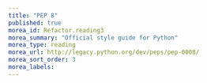 ```yaml
---
title: "PEP 8"
published: true
morea_id: Refactor.reading3
morea_summary: "Official style guide for Python" 
morea_type: reading
morea_url: http://legacy.python.org/dev/peps/pep-0008/
morea_sort_order: 3
morea_labels:
---
```



